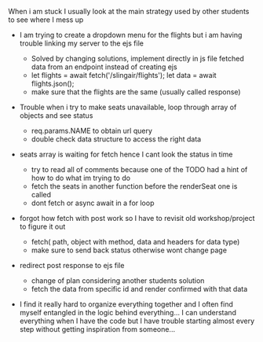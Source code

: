 When i am stuck I usually look at the main strategy used by other students to see where I mess up

- I am trying to create a dropdown menu for the flights but i am having trouble 
  linking my server to the ejs file
  - Solved by changing solutions, implement directly in js file fetched data 
    from an endpoint instead of creating ejs
  -   let flights = await fetch('/slingair/flights');
      let data = await flights.json();
    - make sure that the flights are the same (usually called response)

- Trouble when i try to make seats unavailable, loop through array of objects and see status
  - req.params.NAME to obtain url query
  - double check data structure to access the right data

- seats array is waiting for fetch hence I cant look the status in time
  - try to read all of comments because one of the TODO had a hint of how to do what im trying to do
  - fetch the seats in another function before the renderSeat one is called
  - dont fetch or async await in a for loop

- forgot how fetch with post work so I have to revisit old workshop/project to figure it out
  - fetch( path, object with method, data and headers for data type)
  - make sure to send back status otherwise wont change page

- redirect post response to ejs file
  - change of plan considering another students solution
  - fetch the data from specific id and render confirmed with that data

- I find it really hard to organize everything together and I often find myself entangled in 
  the logic behind everything... I can understand everything when I have the code but I have trouble starting almost every step without getting inspiration from someone...